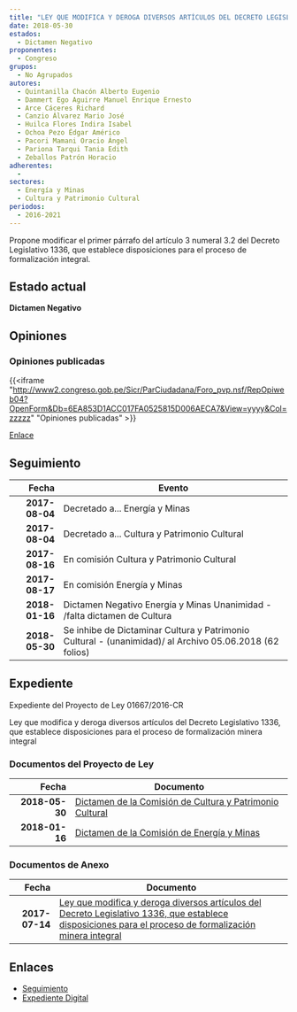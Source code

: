 ```yaml
---
title: "LEY QUE MODIFICA Y DEROGA DIVERSOS ARTÍCULOS DEL DECRETO LEGISLATIVO 1336 QUE ESTABLECE DISPOSICIONES PARA EL PROCESO DE FORMALIZACIÓN MINERA INTEGRAL"
date: 2018-05-30
estados: 
  - Dictamen Negativo
proponentes: 
  - Congreso
grupos: 
  - No Agrupados
autores: 
  - Quintanilla Chacón Alberto Eugenio
  - Dammert Ego Aguirre Manuel Enrique Ernesto
  - Arce Cáceres Richard
  - Canzio Álvarez Mario José
  - Huilca Flores Indira Isabel
  - Ochoa Pezo Édgar Américo
  - Pacori Mamani Oracio Ángel
  - Pariona Tarqui Tania Edith
  - Zeballos Patrón Horacio
adherentes: 
  - 
sectores: 
  - Energía y Minas
  - Cultura y Patrimonio Cultural
periodos: 
  - 2016-2021
---
```


Propone modificar el primer párrafo del artículo 3 numeral 3.2 del Decreto Legislativo 1336, que establece disposiciones para el proceso de formalización integral.


## Estado actual

**Dictamen Negativo**

## Opiniones

### Opiniones publicadas

{{<iframe "http://www2.congreso.gob.pe/Sicr/ParCiudadana/Foro_pvp.nsf/RepOpiweb04?OpenForm&Db=6EA853D1ACC017FA0525815D006AECA7&View=yyyy&Col=zzzzz" "Opiniones publicadas" >}}

[Enlace](http://www2.congreso.gob.pe/Sicr/ParCiudadana/Foro_pvp.nsf/RepOpiweb04?OpenForm&Db=6EA853D1ACC017FA0525815D006AECA7&View=yyyy&Col=zzzzz)

## Seguimiento

| Fecha | Evento |
|------:|--------|
| **2017-08-04** | Decretado a... Energía y Minas|
| **2017-08-04** | Decretado a... Cultura y Patrimonio Cultural|
| **2017-08-16** | En comisión Cultura y Patrimonio Cultural|
| **2017-08-17** | En comisión Energía y Minas|
| **2018-01-16** | Dictamen Negativo Energía y Minas Unanimidad - /falta dictamen de Cultura|
| **2018-05-30** | Se inhibe de Dictaminar Cultura y Patrimonio Cultural - (unanimidad)/ al Archivo 05.06.2018 (62 folios)|


## Expediente

Expediente del Proyecto de Ley 01667/2016-CR

Ley que modifica y deroga diversos artículos del Decreto Legislativo 1336, que establece disposiciones para el proceso de formalización minera integral


### Documentos del Proyecto de Ley

| Fecha | Documento |
|------:|--------|
| **2018-05-30** | [Dictamen de la Comisión de Cultura y Patrimonio Cultural](http://www.leyes.congreso.gob.pe/Documentos/2016_2021/Dictamenes/Proyectos_de_Ley/01667DC05MAY20180530.pdf) |
| **2018-01-16** | [Dictamen de la Comisión de Energía y Minas](http://www.leyes.congreso.gob.pe/Documentos/2016_2021/Dictamenes/Proyectos_de_Ley/01667DC11MAY20180116.pdf) |

### Documentos de Anexo

| Fecha | Documento |
|------:|--------|
| **2017-07-14** | [Ley que modifica y deroga diversos artículos del Decreto Legislativo 1336, que establece disposiciones para el proceso de formalización minera integral](http://www.leyes.congreso.gob.pe/Documentos/2016_2021/Proyectos_de_Ley_y_de_Resoluciones_Legislativas/PL0166720170714..pdf) |

## Enlaces 

- [Seguimiento](http://www2.congreso.gob.pe/Sicr/TraDocEstProc/CLProLey2016.nsf/f7fff46988ca05b1052578e100829cc7/bbeb397e38baf6e10525815d0060cb37?OpenDocument)
- [Expediente Digital](http://www2.congreso.gob.pehttp://www2.congreso.gob.pe/Sicr/TraDocEstProc/CLProLey2016.nsf/f7fff46988ca05b1052578e100829cc7/bbeb397e38baf6e10525815d0060cb37?OpenDocument&Click=05257FB7005EB655.eb71d0cf91d8294e05256cdf006b5706/$Body/0.1C6C)
